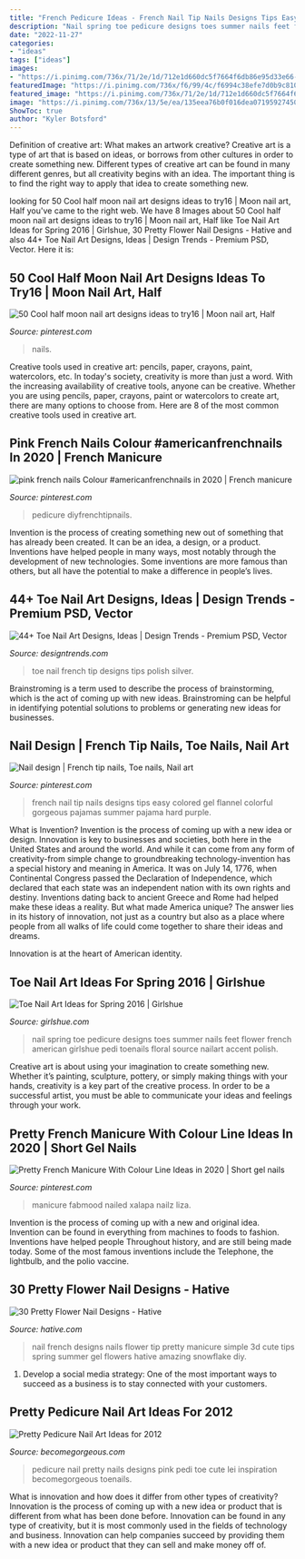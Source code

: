 ```yaml
---
title: "French Pedicure Ideas - French Nail Tip Nails Designs Tips Easy Colored Gel Flannel Colorful Gorgeous Pajamas Summer Pajama Hard Purple"
description: "Nail spring toe pedicure designs toes summer nails feet flower french american girlshue pedi toenails floral source nailart accent polish"
date: "2022-11-27"
categories:
- "ideas"
tags: ["ideas"]
images:
- "https://i.pinimg.com/736x/71/2e/1d/712e1d660dc5f7664f6db86e95d33e66--gorgeous-nails-pretty-nails.jpg"
featuredImage: "https://i.pinimg.com/736x/f6/99/4c/f6994c38efe7d0b9c81005d004e0615d.jpg"
featured_image: "https://i.pinimg.com/736x/71/2e/1d/712e1d660dc5f7664f6db86e95d33e66--gorgeous-nails-pretty-nails.jpg"
image: "https://i.pinimg.com/736x/13/5e/ea/135eea76b0f016dea07195927450d384.jpg"
ShowToc: true
author: "Kyler Botsford"
---
```



Definition of creative art: What makes an artwork creative?
Creative art is a type of art that is based on ideas, or borrows from other cultures in order to create something new. 
Different types of creative art can be found in many different genres, but all creativity begins with an idea. The important thing is to find the right way to apply that idea to create something new.

	

		
looking for 50 Cool half moon nail art designs ideas to try16 | Moon nail art, Half you've came to the right web. We have 8 Images about 50 Cool half moon nail art designs ideas to try16 | Moon nail art, Half like Toe Nail Art Ideas for Spring 2016 | Girlshue, 30 Pretty Flower Nail Designs - Hative and also 44+ Toe Nail Art Designs, Ideas | Design Trends - Premium PSD, Vector. Here it is:
		
    
## 50 Cool Half Moon Nail Art Designs Ideas To Try16 | Moon Nail Art, Half

<img loading=lazy src="https://i.pinimg.com/736x/50/cd/3b/50cd3b18a5f014e30a501dc30e84d8cd.jpg" onerror="this.onerror=null;this.src='https://tse1.mm.bing.net/th?id=OIP.JkEG-kQhYNF1IYPZ8mPiMAHaI8&amp;pid=15.1';" alt="50 Cool half moon nail art designs ideas to try16 | Moon nail art, Half">

_Source: pinterest.com_

>nails. 

	

Creative tools used in creative art: pencils, paper, crayons, paint, watercolors, etc.
In today's society, creativity is more than just a word. With the increasing availability of creative tools, anyone can be creative. Whether you are using pencils, paper, crayons, paint or watercolors to create art, there are many options to choose from. Here are 8 of the most common creative tools used in creative art.

    
## Pink French Nails Colour #americanfrenchnails In 2020 | French Manicure

<img loading=lazy src="https://i.pinimg.com/736x/f6/99/4c/f6994c38efe7d0b9c81005d004e0615d.jpg" onerror="this.onerror=null;this.src='https://tse3.mm.bing.net/th?id=OIP.6btLwY2tMeMJ2wCc7ZhOOAHaKW&amp;pid=15.1';" alt="pink french nails Colour #americanfrenchnails in 2020 | French manicure">

_Source: pinterest.com_

>pedicure diyfrenchtipnails. 

	

Invention is the process of creating something new out of something that has already been created. It can be an idea, a design, or a product. Inventions have helped people in many ways, most notably through the development of new technologies. Some inventions are more famous than others, but all have the potential to make a difference in people’s lives.

    
## 44+ Toe Nail Art Designs, Ideas | Design Trends - Premium PSD, Vector

<img loading=lazy src="https://images.designtrends.com/wp-content/uploads/2016/10/19165701/white-french-tip-toe-nail-design.jpg" onerror="this.onerror=null;this.src='https://tse2.mm.bing.net/th?id=OIP.qsB2lVImjLC0Ygil94UZkgHaHa&amp;pid=15.1';" alt="44+ Toe Nail Art Designs, Ideas | Design Trends - Premium PSD, Vector">

_Source: designtrends.com_

>toe nail french tip designs tips polish silver. 

	

Brainstroming is a term used to describe the process of brainstorming, which is the act of coming up with new ideas. Brainstroming can be helpful in identifying potential solutions to problems or generating new ideas for businesses.

    
## Nail Design | French Tip Nails, Toe Nails, Nail Art

<img loading=lazy src="https://i.pinimg.com/736x/71/2e/1d/712e1d660dc5f7664f6db86e95d33e66--gorgeous-nails-pretty-nails.jpg" onerror="this.onerror=null;this.src='https://tse2.mm.bing.net/th?id=OIP.c4SjQCmYQ4emuhscNaMOsgHaJ4&amp;pid=15.1';" alt="Nail design | French tip nails, Toe nails, Nail art">

_Source: pinterest.com_

>french nail tip nails designs tips easy colored gel flannel colorful gorgeous pajamas summer pajama hard purple. 

	

What is Invention?
Invention is the process of coming up with a new idea or design. Innovation is key to businesses and societies, both here in the United States and around the world. And while it can come from any form of creativity-from simple change to groundbreaking technology-invention has a special history and meaning in America.
It was on July 14, 1776, when Continental Congress passed the Declaration of Independence, which declared that each state was an independent nation with its own rights and destiny. Inventions dating back to ancient Greece and Rome had helped make these ideas a reality. But what made America unique? The answer lies in its history of innovation, not just as a country but also as a place where people from all walks of life could come together to share their ideas and dreams.

Innovation is at the heart of American identity.

    
## Toe Nail Art Ideas For Spring 2016 | Girlshue

<img loading=lazy src="https://www.girlshue.com/wp-content/uploads/2016/04/Toe-Nail-Art-Ideas-for-Spring-2016-5.jpg" onerror="this.onerror=null;this.src='https://tse1.mm.bing.net/th?id=OIP.24zdpEEKF_q5JUAHVILgTgHaH6&amp;pid=15.1';" alt="Toe Nail Art Ideas for Spring 2016 | Girlshue">

_Source: girlshue.com_

>nail spring toe pedicure designs toes summer nails feet flower french american girlshue pedi toenails floral source nailart accent polish. 

	

Creative art is about using your imagination to create something new. Whether it’s painting, sculpture, pottery, or simply making things with your hands, creativity is a key part of the creative process. In order to be a successful artist, you must be able to communicate your ideas and feelings through your work.

    
## Pretty French Manicure With Colour Line Ideas In 2020 | Short Gel Nails

<img loading=lazy src="https://i.pinimg.com/736x/13/5e/ea/135eea76b0f016dea07195927450d384.jpg" onerror="this.onerror=null;this.src='https://tse1.mm.bing.net/th?id=OIP.CWZSSbd2EZuzBftEhWFfhQAAAA&amp;pid=15.1';" alt="Pretty French Manicure With Colour Line Ideas in 2020 | Short gel nails">

_Source: pinterest.com_

>manicure fabmood nailed xalapa nailz liza. 

	

Invention is the process of coming up with a new and original idea. Invention can be found in everything from machines to foods to fashion. Inventions have helped people Throughout history, and are still being made today. Some of the most famous inventions include the Telephone, the lightbulb, and the polio vaccine.

    
## 30 Pretty Flower Nail Designs - Hative

<img loading=lazy src="https://hative.com/wp-content/uploads/2014/11/flower-nail-designs/8-pretty-flower-nail-designs.jpg" onerror="this.onerror=null;this.src='https://tse4.mm.bing.net/th?id=OIP.wDoN6c9NKVYX5mELGSKuogHaHN&amp;pid=15.1';" alt="30 Pretty Flower Nail Designs - Hative">

_Source: hative.com_

>nail french designs nails flower tip pretty manicure simple 3d cute tips spring summer gel flowers hative amazing snowflake diy. 

	

1. Develop a social media strategy: One of the most important ways to succeed as a business is to stay connected with your customers.

    
## Pretty Pedicure Nail Art Ideas For 2012

<img loading=lazy src="https://static.becomegorgeous.com/img/arts/2012/Jun/20/8118/pink_pedi_designs.jpg" onerror="this.onerror=null;this.src='https://tse1.mm.bing.net/th?id=OIP.Z9HuU-Agttav1iXJBw3gQAHaFj&amp;pid=15.1';" alt="Pretty Pedicure Nail Art Ideas for 2012">

_Source: becomegorgeous.com_

>pedicure nail pretty nails designs pink pedi toe cute lei inspiration becomegorgeous toenails. 

	

What is innovation and how does it differ from other types of creativity?
Innovation is the process of coming up with a new idea or product that is different from what has been done before. Innovation can be found in any type of creativity, but it is most commonly used in the fields of technology and business. Innovation can help companies succeed by providing them with a new idea or product that they can sell and make money off of.

